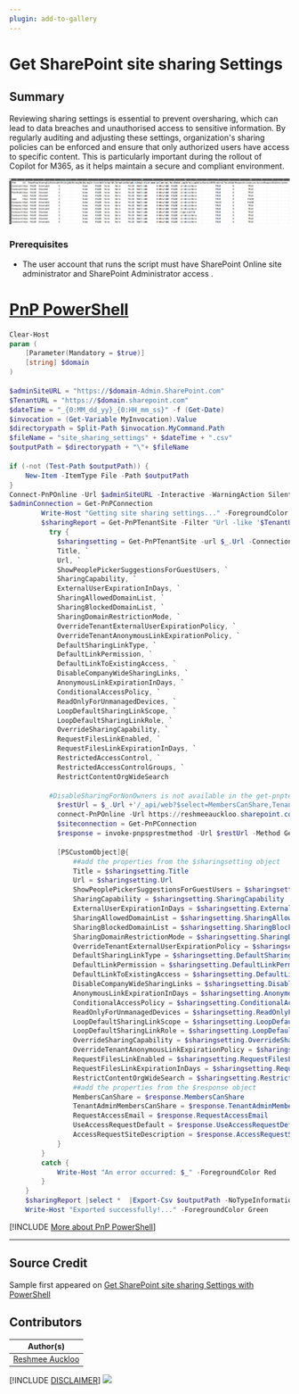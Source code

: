 ```yaml
---
plugin: add-to-gallery
---
```


# Get SharePoint site sharing Settings

## Summary

Reviewing sharing settings is essential to prevent oversharing, which can lead to data breaches and unauthorised access to sensitive information. By regularly auditing and adjusting these settings, organization's sharing policies can be enforced and ensure that only authorized users have access to specific content. This is particularly important during the rollout of Copilot for M365, as it helps maintain a secure and compliant environment.

![Example Screenshot](assets/preview.png)

### Prerequisites

- The user account that runs the script must have SharePoint Online site administrator and SharePoint Administrator access .

# [PnP PowerShell](#tab/pnpps)

```powershell
Clear-Host
param (
    [Parameter(Mandatory = $true)]
    [string] $domain
)

$adminSiteURL = "https://$domain-Admin.SharePoint.com"
$TenantURL = "https://$domain.sharepoint.com"
$dateTime = "_{0:MM_dd_yy}_{0:HH_mm_ss}" -f (Get-Date)
$invocation = (Get-Variable MyInvocation).Value
$directorypath = Split-Path $invocation.MyCommand.Path
$fileName = "site_sharing_settings" + $dateTime + ".csv"
$outputPath = $directorypath + "\"+ $fileName

if (-not (Test-Path $outputPath)) {
    New-Item -ItemType File -Path $outputPath
}
Connect-PnPOnline -Url $adminSiteURL -Interactive -WarningAction SilentlyContinue
$adminConnection = Get-PnPConnection
        Write-Host "Getting site sharing settings..." -ForegroundColor Yellow
        $sharingReport = Get-PnPTenantSite -Filter "Url -like '$TenantURL'" | Where-Object { $_.Template -ne 'RedirectSite#0' }  | foreach-object {
          try {    
            $sharingsetting = Get-PnPTenantSite -url $_.Url -Connection $adminConnection| select `
            Title, `
            Url, `
            ShowPeoplePickerSuggestionsForGuestUsers, `
            SharingCapability, `
            ExternalUserExpirationInDays, `
            SharingAllowedDomainList, `
            SharingBlockedDomainList, `
            SharingDomainRestrictionMode, `
            OverrideTenantExternalUserExpirationPolicy, `
            OverrideTenantAnonymousLinkExpirationPolicy, `
            DefaultSharingLinkType, `
            DefaultLinkPermission, `
            DefaultLinkToExistingAccess, `
            DisableCompanyWideSharingLinks, `
            AnonymousLinkExpirationInDays, `
            ConditionalAccessPolicy, `
            ReadOnlyForUnmanagedDevices, `
            LoopDefaultSharingLinkScope, `
            LoopDefaultSharingLinkRole, `
            OverrideSharingCapability, `
            RequestFilesLinkEnabled, `
            RequestFilesLinkExpirationInDays, `
            RestrictedAccessControl, `
            RestrictedAccessControlGroups, `
            RestrictContentOrgWideSearch

          #DisableSharingForNonOwners is not available in the get-pnptenantsite cmdlet, hence using the below workaround, alternative the properties are available from get-pnpweb cmdlet
            $restUrl = $_.Url +'/_api/web?$select=MembersCanShare,TenantAdminMembersCanShare,RequestAccessEmail,UseAccessRequestDefault,AccessRequestSiteDescription'
            connect-PnPOnline -Url https://reshmeeauckloo.sharepoint.com/sites/company311 -interactive -WarningAction SilentlyContinue
            $siteconnection = Get-PnPConnection
            $response = invoke-pnpsprestmethod -Url $restUrl -Method Get -Connection $siteconnection

            [PSCustomObject]@{
                ##add the properties from the $sharingsetting object
                Title = $sharingsetting.Title
                Url = $sharingsetting.Url
                ShowPeoplePickerSuggestionsForGuestUsers = $sharingsetting.ShowPeoplePickerSuggestionsForGuestUsers
                SharingCapability = $sharingsetting.SharingCapability
                ExternalUserExpirationInDays = $sharingsetting.ExternalUserExpirationInDays
                SharingAllowedDomainList = $sharingsetting.SharingAllowedDomainList
                SharingBlockedDomainList = $sharingsetting.SharingBlockedDomainList
                SharingDomainRestrictionMode = $sharingsetting.SharingDomainRestrictionMode
                OverrideTenantExternalUserExpirationPolicy = $sharingsetting.OverrideTenantExternalUserExpirationPolicy
                DefaultSharingLinkType = $sharingsetting.DefaultSharingLinkType
                DefaultLinkPermission = $sharingsetting.DefaultLinkPermission
                DefaultLinkToExistingAccess = $sharingsetting.DefaultLinkToExistingAccess
                DisableCompanyWideSharingLinks = $sharingsetting.DisableCompanyWideSharingLinks
                AnonymousLinkExpirationInDays = $sharingsetting.AnonymousLinkExpirationInDays
                ConditionalAccessPolicy = $sharingsetting.ConditionalAccessPolicy
                ReadOnlyForUnmanagedDevices = $sharingsetting.ReadOnlyForUnmanagedDevices
                LoopDefaultSharingLinkScope = $sharingsetting.LoopDefaultSharingLinkScope
                LoopDefaultSharingLinkRole = $sharingsetting.LoopDefaultSharingLinkRole
                OverrideSharingCapability = $sharingsetting.OverrideSharingCapability
                OverrideTenantAnonymousLinkExpirationPolicy = $sharingsetting.OverrideTenantAnonymousLinkExpirationPolicy
                RequestFilesLinkEnabled = $sharingsetting.RequestFilesLinkEnabled
                RequestFilesLinkExpirationInDays = $sharingsetting.RequestFilesLinkExpirationInDays
                RestrictContentOrgWideSearch = $sharingsetting.RestrictContentOrgWideSearch
                ##add the properties from the $response object
                MembersCanShare = $response.MembersCanShare
                TenantAdminMembersCanShare = $response.TenantAdminMembersCanShare
                RequestAccessEmail = $response.RequestAccessEmail
                UseAccessRequestDefault = $response.UseAccessRequestDefault
                AccessRequestSiteDescription = $response.AccessRequestSiteDescription
            }
        }
        catch {
            Write-Host "An error occurred: $_" -ForegroundColor Red
        }     
    }
    $sharingReport |select *  |Export-Csv $outputPath -NoTypeInformation -Append
    Write-Host "Exported successfully!..." -ForegroundColor Green   
```

[!INCLUDE [More about PnP PowerShell](../../docfx/includes/MORE-PNPPS.md)]

***

## Source Credit

Sample first appeared on [Get SharePoint site sharing Settings with PowerShell](https://reshmeeauckloo.com/posts/powershell-sharing-settings-sharepoint-site/)

## Contributors

| Author(s) |
|-----------|
| [Reshmee Auckloo](https://github.com/reshmee011) |


[!INCLUDE [DISCLAIMER](../../docfx/includes/DISCLAIMER.md)]
<img src="https://m365-visitor-stats.azurewebsites.net/script-samples/scripts/spo-get-site-sharing-settings" aria-hidden="true" />